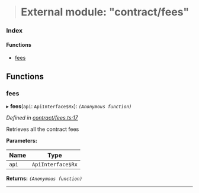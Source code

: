 > # External module: "contract/fees"

### Index

#### Functions

* [fees](_contract_fees_.md#fees)

## Functions

###  fees

▸ **fees**(`api`: `ApiInterface$Rx`): *`(Anonymous function)`*

*Defined in [contract/fees.ts:17](url)*

Retrieves all the contract fees

**Parameters:**

Name | Type |
------ | ------ |
`api` | `ApiInterface$Rx` |

**Returns:** *`(Anonymous function)`*

___